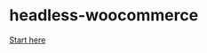 # headless-woocommerce

[Start here](https://doc.clickup.com/36771024/p/h/13256g-92838/8e9b926963c4c28)
